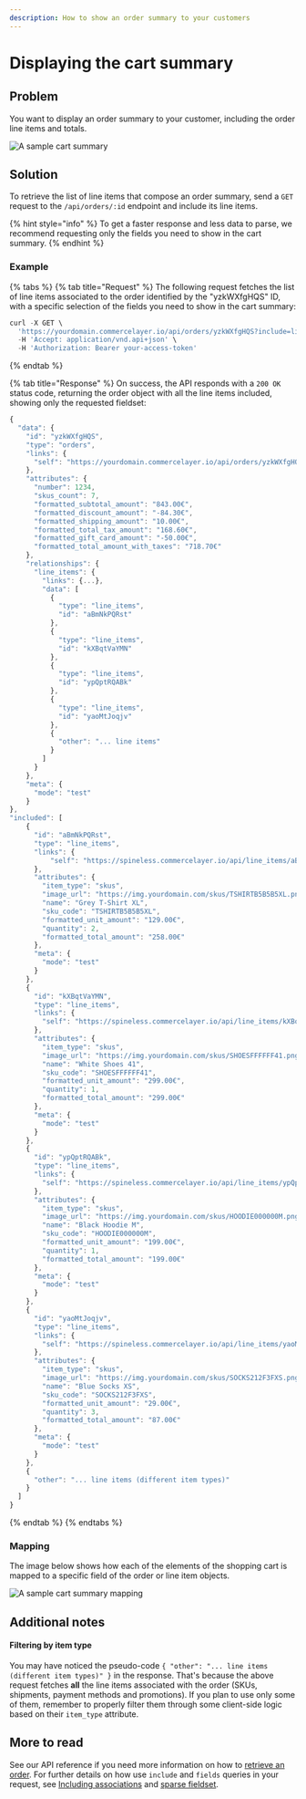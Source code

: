 ```yaml
---
description: How to show an order summary to your customers
---
```


# Displaying the cart summary

## Problem

You want to display an order summary to your customer, including the order line items and totals. 

![A sample cart summary](../.gitbook/assets/cart-summary-cover.jpg)

## Solution

To retrieve the list of line items that compose an order summary, send a `GET` request to the `/api/orders/:id` endpoint and include its line items.

{% hint style="info" %}
To get a faster response and less data to parse, we recommend requesting only the fields you need to show in the cart summary. 
{% endhint %}

### Example

{% tabs %}
{% tab title="Request" %}
The following request fetches the list of line items associated to the order identified by the "yzkWXfgHQS" ID, with a specific selection of the fields you need to show in the cart summary:

```javascript
curl -X GET \
  'https://yourdomain.commercelayer.io/api/orders/yzkWXfgHQS?include=line_items&fields[orders]=number,skus_count,formatted_subtotal_amount,formatted_discount_amount,formatted_shipping_amount,formatted_total_tax_amount,formatted_gift_card_amount,formatted_total_amount_with_taxes,line_items&fields[line_items]=item_type,image_url,name,sku_code,formatted_unit_amount,quantity,formatted_total_amount' \
  -H 'Accept: application/vnd.api+json' \
  -H 'Authorization: Bearer your-access-token'
```
{% endtab %}

{% tab title="Response" %}
On success, the API responds with a `200 OK` status code, returning the order object with all the line items included, showing only the requested fieldset:

```javascript
{
  "data": {
    "id": "yzkWXfgHQS",
    "type": "orders",
    "links": {
      "self": "https://yourdomain.commercelayer.io/api/orders/yzkWXfgHQS"
    },
    "attributes": {
      "number": 1234,
      "skus_count": 7,
      "formatted_subtotal_amount": "843.00€",
      "formatted_discount_amount": "-84.30€",
      "formatted_shipping_amount": "10.00€",
      "formatted_total_tax_amount": "168.60€",
      "formatted_gift_card_amount": "-50.00€",
      "formatted_total_amount_with_taxes": "718.70€"
    },
    "relationships": {
      "line_items": {
        "links": {...},
        "data": [
          {
            "type": "line_items",
            "id": "aBmNkPQRst"
          },
          {
            "type": "line_items",
            "id": "kXBqtVaYMN"
          },
          {
            "type": "line_items",
            "id": "ypQptRQABk"
          },
          {
            "type": "line_items",
            "id": "yaoMtJoqjv"
          },
          {
            "other": "... line items"
          }
        ]
      }
    },
    "meta": {
      "mode": "test"
    }
},
"included": [
    {
      "id": "aBmNkPQRst",
      "type": "line_items",
      "links": {
          "self": "https://spineless.commercelayer.io/api/line_items/aBmNkPQRst"
      },
      "attributes": {
        "item_type": "skus",
        "image_url": "https://img.yourdomain.com/skus/TSHIRTB5B5B5XL.png",
        "name": "Grey T-Shirt XL",
        "sku_code": "TSHIRTB5B5B5XL",
        "formatted_unit_amount": "129.00€",
        "quantity": 2,
        "formatted_total_amount": "258.00€"
      },
      "meta": {
        "mode": "test"
      }
    },
    {
      "id": "kXBqtVaYMN",
      "type": "line_items",
      "links": {
        "self": "https://spineless.commercelayer.io/api/line_items/kXBqtVaYMN"
      },
      "attributes": {
        "item_type": "skus",
        "image_url": "https://img.yourdomain.com/skus/SHOESFFFFFF41.png",
        "name": "White Shoes 41",
        "sku_code": "SHOESFFFFFF41",
        "formatted_unit_amount": "299.00€",
        "quantity": 1,
        "formatted_total_amount": "299.00€"
      },
      "meta": {
        "mode": "test"
      }
    },
    {
      "id": "ypQptRQABk",
      "type": "line_items",
      "links": {
        "self": "https://spineless.commercelayer.io/api/line_items/ypQptRQABk"
      },
      "attributes": {
        "item_type": "skus",
        "image_url": "https://img.yourdomain.com/skus/HOODIE000000M.png",
        "name": "Black Hoodie M",
        "sku_code": "HOODIE000000M",
        "formatted_unit_amount": "199.00€",
        "quantity": 1,
        "formatted_total_amount": "199.00€"
      },
      "meta": {
        "mode": "test"
      }
    },
    {
      "id": "yaoMtJoqjv",
      "type": "line_items",
      "links": {
        "self": "https://spineless.commercelayer.io/api/line_items/yaoMtJoqjv"
      },
      "attributes": {
        "item_type": "skus",
        "image_url": "https://img.yourdomain.com/skus/SOCKS212F3FXS.png",
        "name": "Blue Socks XS",
        "sku_code": "SOCKS212F3FXS",
        "formatted_unit_amount": "29.00€",
        "quantity": 3,
        "formatted_total_amount": "87.00€"
      },
      "meta": {
        "mode": "test"
      }
    },
    {
      "other": "... line items (different item types)"
    }
  ]
}
```
{% endtab %}
{% endtabs %}

### Mapping

The image below shows how each of the elements of the shopping cart is mapped to a specific field of the order or line item objects. 

![A sample cart summary mapping](../.gitbook/assets/cart-summary-mapping.jpg)

## Additional notes

#### Filtering by item type

You may have noticed the pseudo-code `{ "other": "... line items (different item types)" }` in the response. That's because the above request fetches **all** the line items associated with the order \(SKUs, shipments, payment methods and promotions\). If you plan to use only some of them, remember to properly filter them through some client-side logic based on their `item_type` attribute.

## More to read

See our API reference if you need more information on how to [retrieve an order](https://docs.commercelayer.io/api/resources/orders/retrieve_order). For further details on how use `include` and `fields` queries in your request, see [Including associations](https://docs.commercelayer.io/api/including-associations) and [sparse fieldset](https://docs.commercelayer.io/api/sparse-fieldsets). 

